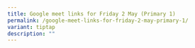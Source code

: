 ```yaml
---
title: Google meet links for Friday 2 May (Primary 1)
permalink: /google-meet-links-for-friday-2-may-primary-1/
variant: tiptap
description: ""
---
```

<p></p>